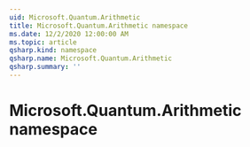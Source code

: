 ```yaml
---
uid: Microsoft.Quantum.Arithmetic
title: Microsoft.Quantum.Arithmetic namespace
ms.date: 12/2/2020 12:00:00 AM
ms.topic: article
qsharp.kind: namespace
qsharp.name: Microsoft.Quantum.Arithmetic
qsharp.summary: ''
---
```


# Microsoft.Quantum.Arithmetic namespace




